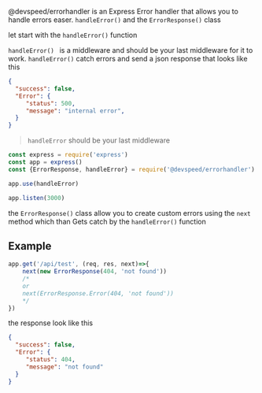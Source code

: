 
@devspeed/errorhandler is an Express Error handler that allows you to handle errors easer.  `handleError()` and the `ErrorResponse()`  class

let start with the `handleError()` function 

`handleError() ` is a middleware and should be your last middleware for it to work. `handleError()` catch errors and send a json response  that looks like this

```json
{
  "success": false,
  "Error": {
     "status": 500,
     "message": "internal error",
  }
}
```
>  `handleError` should  be your last  middleware

```js
const express = require('express')
const app = express()
const {ErrorResponse, handleError} = require('@devspeed/errorhandler')

app.use(handleError)

app.listen(3000)

```

the `ErrorResponse()` class allow you to create custom errors  using the `next` method  which than Gets catch by the `handleError()` function


## Example

```js
app.get('/api/test', (req, res, next)=>{
    next(new ErrorResponse(404, 'not found')) 
    /* 
    or 
    next(ErrorResponse.Error(404, 'not found'))
    */
})
```
the response look like this

```json
{
  "success": false,
  "Error": {
     "status": 404, 
     "message": "not found"
  }
}
```
